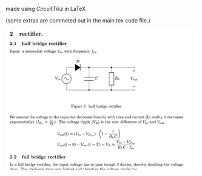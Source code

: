 made using _CircuitTikz_ in LaTeX

(some extras are commeted out in the main.tex code file.)

![](preview.png)